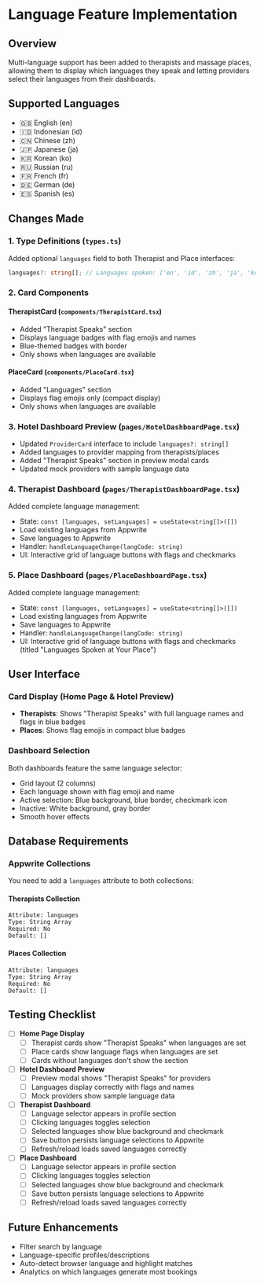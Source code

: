# Language Feature Implementation

## Overview
Multi-language support has been added to therapists and massage places, allowing them to display which languages they speak and letting providers select their languages from their dashboards.

## Supported Languages
- 🇬🇧 English (en)
- 🇮🇩 Indonesian (id)
- 🇨🇳 Chinese (zh)
- 🇯🇵 Japanese (ja)
- 🇰🇷 Korean (ko)
- 🇷🇺 Russian (ru)
- 🇫🇷 French (fr)
- 🇩🇪 German (de)
- 🇪🇸 Spanish (es)

## Changes Made

### 1. Type Definitions (`types.ts`)
Added optional `languages` field to both Therapist and Place interfaces:
```typescript
languages?: string[]; // Languages spoken: ['en', 'id', 'zh', 'ja', 'ko', 'ru', 'fr', 'de', 'es']
```

### 2. Card Components

#### TherapistCard (`components/TherapistCard.tsx`)
- Added "Therapist Speaks" section
- Displays language badges with flag emojis and names
- Blue-themed badges with border
- Only shows when languages are available

#### PlaceCard (`components/PlaceCard.tsx`)
- Added "Languages" section
- Displays flag emojis only (compact display)
- Only shows when languages are available

### 3. Hotel Dashboard Preview (`pages/HotelDashboardPage.tsx`)
- Updated `ProviderCard` interface to include `languages?: string[]`
- Added languages to provider mapping from therapists/places
- Added "Therapist Speaks" section in preview modal cards
- Updated mock providers with sample language data

### 4. Therapist Dashboard (`pages/TherapistDashboardPage.tsx`)
Added complete language management:
- State: `const [languages, setLanguages] = useState<string[]>([])`
- Load existing languages from Appwrite
- Save languages to Appwrite
- Handler: `handleLanguageChange(langCode: string)`
- UI: Interactive grid of language buttons with flags and checkmarks

### 5. Place Dashboard (`pages/PlaceDashboardPage.tsx`)
Added complete language management:
- State: `const [languages, setLanguages] = useState<string[]>([])`
- Load existing languages from Appwrite
- Save languages to Appwrite
- Handler: `handleLanguageChange(langCode: string)`
- UI: Interactive grid of language buttons with flags and checkmarks (titled "Languages Spoken at Your Place")

## User Interface

### Card Display (Home Page & Hotel Preview)
- **Therapists**: Shows "Therapist Speaks" with full language names and flags in blue badges
- **Places**: Shows flag emojis in compact blue badges

### Dashboard Selection
Both dashboards feature the same language selector:
- Grid layout (2 columns)
- Each language shown with flag emoji and name
- Active selection: Blue background, blue border, checkmark icon
- Inactive: White background, gray border
- Smooth hover effects

## Database Requirements

### Appwrite Collections
You need to add a `languages` attribute to both collections:

#### Therapists Collection
```
Attribute: languages
Type: String Array
Required: No
Default: []
```

#### Places Collection
```
Attribute: languages
Type: String Array
Required: No
Default: []
```

## Testing Checklist

- [ ] **Home Page Display**
  - [ ] Therapist cards show "Therapist Speaks" when languages are set
  - [ ] Place cards show language flags when languages are set
  - [ ] Cards without languages don't show the section

- [ ] **Hotel Dashboard Preview**
  - [ ] Preview modal shows "Therapist Speaks" for providers
  - [ ] Languages display correctly with flags and names
  - [ ] Mock providers show sample language data

- [ ] **Therapist Dashboard**
  - [ ] Language selector appears in profile section
  - [ ] Clicking languages toggles selection
  - [ ] Selected languages show blue background and checkmark
  - [ ] Save button persists language selections to Appwrite
  - [ ] Refresh/reload loads saved languages correctly

- [ ] **Place Dashboard**
  - [ ] Language selector appears in profile section
  - [ ] Clicking languages toggles selection
  - [ ] Selected languages show blue background and checkmark
  - [ ] Save button persists language selections to Appwrite
  - [ ] Refresh/reload loads saved languages correctly

## Future Enhancements
- Filter search by language
- Language-specific profiles/descriptions
- Auto-detect browser language and highlight matches
- Analytics on which languages generate most bookings

